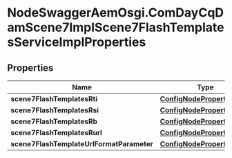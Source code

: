 # NodeSwaggerAemOsgi.ComDayCqDamScene7ImplScene7FlashTemplatesServiceImplProperties

## Properties

Name | Type | Description | Notes
------------ | ------------- | ------------- | -------------
**scene7FlashTemplatesRti** | [**ConfigNodePropertyString**](ConfigNodePropertyString.md) |  | [optional] 
**scene7FlashTemplatesRsi** | [**ConfigNodePropertyString**](ConfigNodePropertyString.md) |  | [optional] 
**scene7FlashTemplatesRb** | [**ConfigNodePropertyString**](ConfigNodePropertyString.md) |  | [optional] 
**scene7FlashTemplatesRurl** | [**ConfigNodePropertyString**](ConfigNodePropertyString.md) |  | [optional] 
**scene7FlashTemplateUrlFormatParameter** | [**ConfigNodePropertyString**](ConfigNodePropertyString.md) |  | [optional] 


